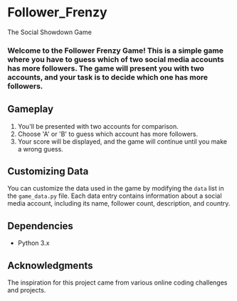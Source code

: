 # Follower_Frenzy
The Social Showdown Game


### **Welcome to the Follower Frenzy Game! This is a simple game where you have to guess which of two social media accounts has more followers. The game will present you with two accounts, and your task is to decide which one has more followers.**

## **Gameplay**

1. You'll be presented with two accounts for comparison.
2. Choose 'A' or 'B' to guess which account has more followers.
3. Your score will be displayed, and the game will continue until you make a wrong guess.

## **Customizing Data**

You can customize the data used in the game by modifying the `data` list in the `game_data.py` file. Each data entry contains information about a social media account, including its name, follower count, description, and country.

## **Dependencies**

- Python 3.x

## **Acknowledgments**

The inspiration for this project came from various online coding challenges and projects. 

